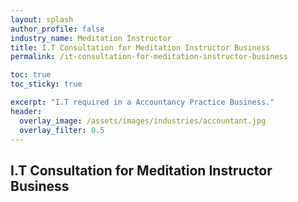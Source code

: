 ```yaml
---
layout: splash 
author_profile: false 
industry_name: Meditation Instructor
title: I.T Consultation for Meditation Instructor Business
permalink: /it-consultation-for-meditation-instructor-business

toc: true
toc_sticky: true

excerpt: "I.T required in a Accountancy Practice Business."
header:
  overlay_image: /assets/images/industries/accountant.jpg
  overlay_filter: 0.5 
---
```


## I.T Consultation for Meditation Instructor Business